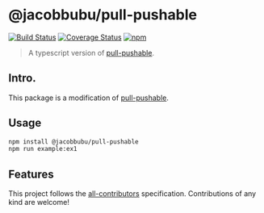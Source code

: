 # @jacobbubu/pull-pushable

[![Build Status](https://travis-ci.org/jacobbubu/pull-pushable.svg)](https://travis-ci.org/jacobbubu/pull-pushable)
[![Coverage Status](https://coveralls.io/repos/github/jacobbubu/pull-pushable/badge.svg)](https://coveralls.io/github/jacobbubu/pull-pushable)
[![npm](https://img.shields.io/npm/v/@jacobbubu/pull-pushable.svg)](https://www.npmjs.com/package/@jacobbubu/pull-pushable/)

> A typescript version of [pull-pushable](https://github.com/pull-stream/pull-pushable).

## Intro.

This package is a modification of [pull-pushable](https://github.com/pull-stream/pull-pushable).

## Usage

```bash
npm install @jacobbubu/pull-pushable
npm run example:ex1
```

## Features

This project follows the [all-contributors](https://github.com/kentcdodds/all-contributors) specification. Contributions of any kind are welcome!
